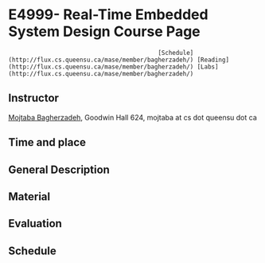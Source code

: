 # E4999- Real-Time Embedded System Design Course Page
                                              [Schedule](http://flux.cs.queensu.ca/mase/member/bagherzadeh/) [Reading](http://flux.cs.queensu.ca/mase/member/bagherzadeh/) [Labs](http://flux.cs.queensu.ca/mase/member/bagherzadeh/)
## Instructor
[Mojtaba Bagherzadeh](http://flux.cs.queensu.ca/mase/member/bagherzadeh/), Goodwin Hall 624, mojtaba at cs dot queensu dot ca
## Time and place 
## General Description  
## Material
## Evaluation
## Schedule
